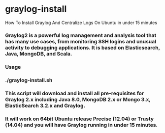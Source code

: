 # graylog-install
How To Install Graylog And Centralize Logs On Ubuntu in under 15 minutes

### Graylog2 is a powerful log management and analysis tool that has many use cases, from monitoring SSH logins and unusual activity to debugging applications. It is based on Elasticsearch, Java, MongoDB, and Scala.

### Usage
### ./graylog-install.sh
### This script will download and install all pre-requisites for Graylog 2.x including Java 8.0, MongoDB 2.x or Mongo 3.x, ElasticSearch 3.2.x and Graylog.
### It will work on 64bit Ubuntu release Precise (12.04) or Trusty (14.04) and you will have Graylog running in under 15 minutes.




